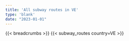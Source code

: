 ```yaml
---
title: 'All subway routes in VE'
type: 'blank'
date: "2023-01-01"
---
```


{{< breadcrumbs >}}
{{< subway_routes country=VE >}}
